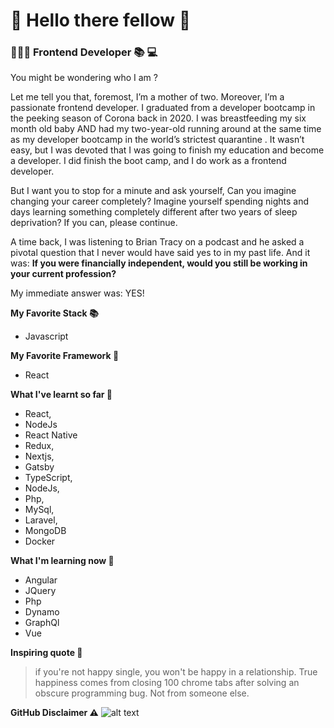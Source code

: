 # 👋 Hello there fellow 🦄 

### 👩🏽‍💻 Frontend Developer 📚 💻
You might be wondering who I am ?

Let me tell you that, foremost, I’m a mother of two. Moreover, I’m a passionate frontend developer.
I graduated from a developer bootcamp in the peeking season of Corona back in 2020. I was breastfeeding my six month old baby AND had my two-year-old running around at the same time as my developer bootcamp in the world’s strictest quarantine .
It wasn’t easy, but I was devoted that I was going to finish my education and become a developer.
I did finish the boot camp, and I do work as a frontend developer.

But I want you to stop for a minute and ask yourself, Can you imagine changing your career completely? Imagine yourself spending nights and days learning something completely different after two years of sleep deprivation?
If you can, please continue.

A time back, I was listening to Brian Tracy on a podcast and he asked a pivotal question that I never would have said yes to in my past life.
And it was: **If you were financially independent, would you still be working in your current profession?**

My immediate answer was: YES!

**My Favorite Stack 📚**
* Javascript 

**My Favorite Framework 🧮**
* React
 

**What I've learnt so far 💭**

* React,
* NodeJs
* React Native
* Redux,
* Nextjs,
* Gatsby
* TypeScript,
* NodeJs,
* Php, 
* MySql,
* Laravel,
* MongoDB
* Docker

**What I'm learning now 🤔**
* Angular
* JQuery
* Php
* Dynamo
* GraphQl
* Vue

**Inspiring quote 🤪**

> if you're not happy single, you won't be happy in a relationship. True happiness comes from closing 100 chrome tabs after solving an obscure programming bug. Not from someone else.


**GitHub Disclaimer ⚠️**
![alt text](https://i.redd.it/jobapplicationtroubles-v0-bt2invmc5b8b1.jpg?s=0181b6dce9b977e0a348c8849d294fcc43501486 "Meme")



